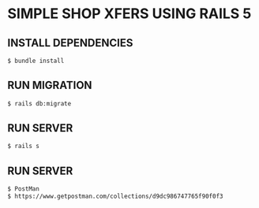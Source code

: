 # SIMPLE SHOP XFERS USING RAILS 5

## INSTALL DEPENDENCIES
```bash
$ bundle install
```

## RUN MIGRATION
```bash
$ rails db:migrate
```

## RUN SERVER
```bash
$ rails s
```


## RUN SERVER
```bash
$ PostMan
$ https://www.getpostman.com/collections/d9dc986747765f90f0f3
```
